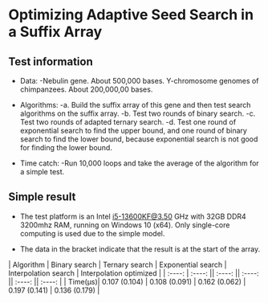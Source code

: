 # Optimizing Adaptive Seed Search in a Suffix Array
## Test information
- Data:
   -Nebulin gene. About 500,000 bases. Y-chromosome genomes of chimpanzees. About 200,000,00 bases.
* Algorithms:
  -a. Build the suffix array of this gene and then test search algorithms on the suffix array. 
  -b. Test two rounds of binary search. 
  -c. Test two rounds of adapted ternary search. 
  -d. Test one round of exponential search to find the upper bound, and one round of binary search to find the lower bound, because exponential search is not good for finding the lower bound. 
+ Time catch:
   -Run 10,000 loops and take the average of the algorithm for a simple test.
## Simple result
- The test platform is an Intel i5-13600KF@3.50 GHz with 32GB DDR4 3200mhz RAM, running on Windows 10 (x64). Only single-core computing is used due to the simple model.
+ The data in the bracket indicate that the result is at the start of the array.

| Algorithm | Binary search | Ternary search | Exponential search | Interpolation search | Interpolation optimized |
| :----: | :----: || :----: || :----: || :----: || :----: |
| Time(μs)| 0.107 (0.104) | 0.108 (0.091) | 0.162 (0.062) | 0.197 (0.141) | 0.136 (0.179) |
